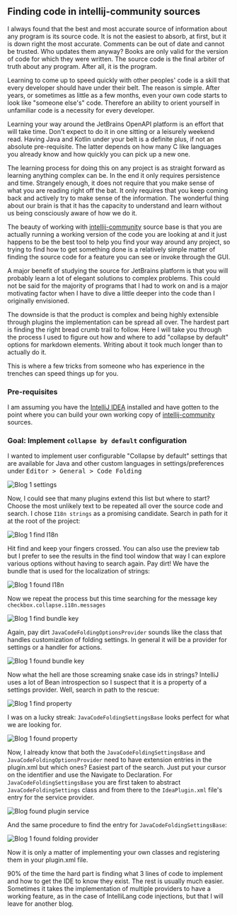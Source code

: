## Finding code in intellij-community sources

I always found that the best and most accurate source of information about any program is its source code. It is not the easiest to absorb, at first, but it is down right the most accurate. Comments can be out of date and cannot be trusted. Who updates them anyway? Books are only valid for the version of code for which they were written. The source code is the final arbiter of truth about any program. After all, it is the program. 

Learning to come up to speed quickly with other peoples' code is a skill that every developer should have under their belt. The reason is simple. After years, or sometimes as little as a few months, even your own code starts to look like "someone else's" code. Therefore an ability to orient yourself in unfamiliar code is a necessity for every developer.

Learning your way around the JetBrains OpenAPI platform is an effort that will take time. Don't expect to do it in one sitting or a leisurely weekend read. Having Java and Kotlin under your belt is a definite plus, if not an absolute pre-requisite. The latter depends on how many C like languages you already know and how quickly you can pick up a new one.     

The learning process for doing this on any project is as straight forward as learning anything complex can be. In the end it only requires persistence and time. Strangely enough, it does not require that you make sense of what you are reading right off the bat. It only requires that you keep coming back and actively try to make sense of the information. The wonderful thing about our brain is that it has the capacity to understand and learn without us being consciously aware of how we do it.

The beauty of working with [intellij-community] source base is that you are actually running a working version of the code you are looking at and it just happens to be the best tool to help you find your way around any project, so trying to find how to get something done is a relatively simple matter of finding the source code for a feature you can see or invoke through the GUI.

A major benefit of studying the source for JetBrains platform is that you will probably learn a lot of elegant solutions to complex problems. This could not be said for the majority of programs that I had to work on and is a major motivating factor when I have to dive a little deeper into the code than I originally envisioned.

The downside is that the product is complex and being highly extensible through plugins the implementation can be spread all over. The hardest part is finding the right bread crumb trail to follow. Here I will take you through the process I used to figure out how and where to add "collapse by default" options for markdown elements. Writing about it took much longer than to actually do it.     

This is where a few tricks from someone who has experience in the trenches can speed things up for you. 

### Pre-requisites

I am assuming you have the [IntelliJ IDEA] installed and have gotten to the point where you can build your own working copy of [intellij-community] sources. 

### Goal: Implement `collapse by default` configuration

I wanted to implement user configurable "Collapse by default" settings that are available for Java and other custom languages in settings/preferences under <kbd>Editor > General > Code Folding</kbd> 

![Blog 1 settings](images/Blog_1_settings.png)

Now, I could see that many plugins extend this list but where to start? Choose the most unlikely text to be repeated all over the source code and search. I chose `I18n strings` as a promising candidate. Search in path for it at the root of the project:

![Blog 1 find I18n](images/Blog_1_find_I18n.png)

Hit find and keep your fingers crossed. You can also use the preview tab but I prefer to see the results in the find tool window that way I can explore various options without having to search again. Pay dirt! We have the bundle that is used for the localization of strings:

![Blog 1 found I18n](images/Blog_1_found_I18n.png)

Now we repeat the process but this time searching for the message key `checkbox.collapse.i18n.messages` 

![Blog 1 find bundle key](images/Blog_1_find_bundle_key.png)

Again, pay dirt `JavaCodeFoldingOptionsProvider` sounds like the class that handles customization of folding settings. In general it will be a provider for settings or a handler for actions.  

![Blog 1 found bundle key](images/Blog_1_found_bundle_key.png)

Now what the hell are those screaming snake case ids in strings? IntelliJ uses a lot of Bean introspection so I suspect that it is a property of a settings provider.  Well, search in path to the rescue:

![Blog 1 find property](images/Blog_1_find_property.png)

I was on a lucky streak: `JavaCodeFoldingSettingsBase` looks perfect for what we are looking for.

![Blog 1 found property](images/Blog_1_found_property.png)

Now, I already know that both the `JavaCodeFoldingSettingsBase` and `JavaCodeFoldingOptionsProvider` need to have extension entries in the plugin.xml but which ones? Easiest part of the search. Just put your cursor on the identifier and use the Navigate to Declaration. For `JavaCodeFoldingSettingsBase` you are first taken to abstract `JavaCodeFoldingSettings` class and from there to the `IdeaPlugin.xml` file's entry for the service provider.

![Blog found plugin service](images/Blog_found_plugin_service.png)

And the same procedure to find the entry for `JavaCodeFoldingSettingsBase`:

![Blog 1 found folding provider](images/Blog_1_found_folding_provider.png)

Now it is only a matter of implementing your own classes and registering them in your plugin.xml file. 

90% of the time the hard part is finding what 3 lines of code to implement and how to get the IDE to know they exist. The rest is usually much easier. Sometimes it takes the implementation of multiple providers to have a working feature, as in the case of IntelliLang code injections, but that I will leave for another blog.  

[IntelliJ IDEA]: https://www.jetbrains.com/idea/#chooseYourEdition
[intellij-community]: https://github.com/JetBrains/intellij-community
